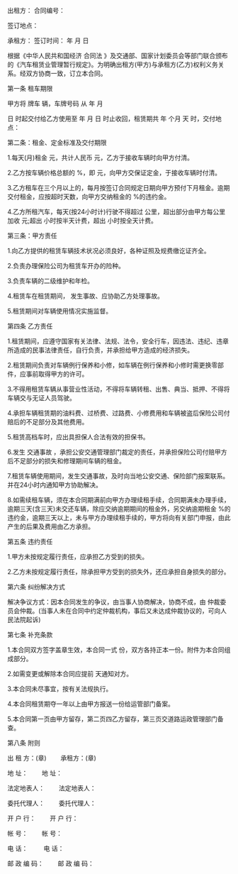 
 


出租方： 合同编号：


签订地点：


承租方： 签订时间： 年 月 日


根据《中华人民共和国经济
合同法
》及交通部、国家计划委员会等部门联合颁布的《汽车租赁业管理暂行规定》。为明确出租方(甲方)与承租方(乙方)权利义务关系。经双方协商一致，订立本合同。


第一条 租车期限


甲方将 牌车 辆，车牌号码 从 年 月


日 时起交付给乙方使用至 年 月 日 时止收回，租赁期共 年 个月 天 时，交付地点：


第二条：租金、定金标准及交付期限


1.每天(月)租金 元，共计人民币 元，乙方于接收车辆时向甲方付清。


2.乙方按车辆价格总额的 %，即 元，向甲方交保证定金，于接收车辆时付清。


3.乙方租车在三个月以上的，每月按签订合同规定日期向甲方预付下月租金。逾期交付租金，应按超时天数，向甲方交纳租金的 %的违约金。


4.乙方所租汽车，每天(按24小时计)行驶不得超过 公里，超出部分由甲方每公里加收 元;超出 小时按半天计费，超出 小时按全天计费。


第三条：甲方责任


1.向乙方提供的租赁车辆技术状况必须良好，各种证照及规费缴讫证齐全。


2.负责办理保险公司为租赁车开办的险种。


3.负责车辆的二级维护和年检。


4.租赁车在租赁期间， 发生事故、应协助乙方处理事故。


5.租赁期间对车辆使用情况实施监督。


第四条 乙方责任


1.租赁期间，应遵守国家有关法律、法规、法令，安全行车，因违法、违纪、违章所造成的民事法律责任，自行负责，并承担给甲方造成的经济损失。


2.租赁期间负责对车辆例行保养和小修，如车辆在例行保养和小修时需更换零部件，应事前取得甲方的许可。


3.不得用租赁车辆从事营业性活动，不得将车辆转租、出售、典当、抵押、不得将车辆交与无证人员驾驶。


4.承担车辆租赁期的油料费、过桥费、过路费、小修费用和车辆被盗后保险公司付赔后的不足部分及其他费用。


5.租赁高档车时，应出具担保人合法有效的担保书。


6.发生
交通事故
，承担公安交通管理部门裁定的责任，并承担保险公司付赔甲方后不足部分的损失和修理期间车辆的租金。


7.租赁车辆使用期间，发生交通事故，及时向当地公安交通、保险部门报案联系。并在24小时内通知甲方协助解决。


8.如需续租车辆，须在本合同期满前向甲方办理续租手续，合同期满未办理手续，逾期三天(含三天)未交还车辆，除应交纳逾期期间的租金外，另交纳逾期租金    %的违约金，逾期三天以上，未与甲方办理续租手续的，甲方将向有关部门申报，由此产生的后果及费用由乙方承担。


第五条 违约责任


1.甲方未按规定履行责任，应承担乙方受到的损失。


2.乙方未按规定履行责任，除承担甲方受到的损失外，还应承担自身损失的部分。


第六条 纠纷解决方式


解决争议方式：因本合同发生的争议，由当事人协商解决，协商不成，由    仲裁委员会仲裁。(当事人未在合同中约定仲裁机构，事后又未达成仲裁协议的，可向人民法院起诉)


第七条 补充条款


1.本合同双方签字盖章生效，本合同一式 份，双方各持正本一份。附件为本合同组成部分。


2.如需变更或解除本合同应提前 天通知对方。


3.本合同未尽事宜，按有关法规执行。


4.本合同租赁期夺一年以上由甲方报送一份给运管部门备案。


5.本合同第一页由甲方留存，第二页四乙方留存，第三页交道路运政管理部门备查。


第八条 附则


出 租 方：(章)　　 承租方：(章)


地 址：　　           地 址：


法定地表人：　　  法定地表人：


委托代理人：　　 委托代理人：


开 户 行：　　      开 户 行：


帐 号：　　          帐 号：


电 话： 　　         电 话：


邮 政 编 码： 　　邮 政 编 码：
 


 

 
 
 
 
 
  


  
 

  


  


  
 
 
 
 

